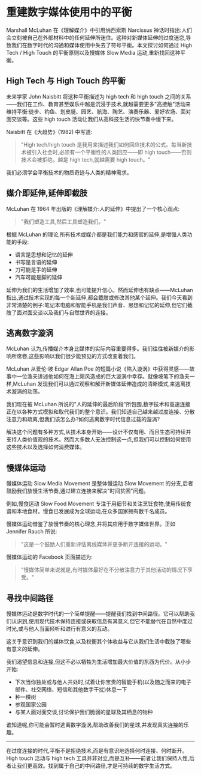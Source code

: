 # 重建数字媒体使用中的平衡

Marshall McLuhan 在《理解媒介》中引用纳西索斯 Narcissus 神话时指出:人们会立刻被自己在外部材料中的任何延伸所迷住。这种对新媒体延伸的过度迷恋,导致我们在数字时代的沟通和媒体使用中失去了符号平衡。本文探讨如何通过 High Tech / High Touch 的平衡原则以及慢媒体 Slow Media 运动,重新找回这种平衡。

## High Tech 与 High Touch 的平衡

未来学家 John Naisbitt 将这种平衡描述为 high tech 和 high touch 之间的关系——我们在工作、教育甚至娱乐中越是沉浸于技术,就越需要更多"高接触"活动来维持平衡:徒步、钓鱼、划皮艇、园艺、航海、陶艺、演奏乐器、爱好农场、面对面交谈等。这些 high touch 活动让我们从高科技生活的快节奏中慢下来。

Naisbitt 在《大趋势》(1982) 中写道:

> "High tech/high touch 是我用来描述我们如何回应技术的公式。每当新技术被引入社会时,必须有一个平衡性的人类回应——即 high touch——否则技术会被拒绝。越是 high tech,就越需要 high touch。"

我们必须学会平衡技术的物质奇迹与人类的精神需求。

## 媒介即延伸,延伸即截肢

McLuhan 在 1964 年出版的《理解媒介:人的延伸》中提出了一个核心观点:

> "我们塑造工具,然后工具塑造我们。"

根据 McLuhan 的理论,所有技术或媒介都是我们能力和感官的延伸,是增强人类功能的手段:

- 语言是思想和记忆的延伸
- 书写是言语的延伸
- 刀可能是手的延伸
- 汽车可能是脚的延伸

延伸为我们的生活增加了效率,也可能提升信心。然而延伸也有缺点——McLuhan 指出,通过技术实现的每一个新延伸,都会截肢或修改其他某个延伸。我们今天看到非常清楚的例子:笔记本电脑和智能手机是我们声音、思想和记忆的延伸,但它们截肢了面对面交谈以及我们与自然世界的连接。

## 逃离数字漩涡

McLuhan 认为,传播媒介本身比媒体的实际内容重要得多。我们往往被新媒介的影响所席卷,这些影响以我们很少能预见的方式改变着我们。

McLuhan 从爱伦·坡 Edgar Allan Poe 的短篇小说《陷入漩涡》中获得灵感——故事中一位渔夫讲述他如何在海上飓风造成的巨大漩涡中幸存。就像坡笔下的渔夫一样,McLuhan 发现我们可以通过观察和解开新媒体延伸造成的清晰模式,来逃离技术漩涡的动荡。

我们现在被 McLuhan 所说的"人的延伸的最后阶段"所包围,数字技术和高速连接正在以各种方式模拟和取代我们的整个意识。我们知道自己越来越过度连接、分散注意力和疏离,但我们该怎么办?如何逃离数字时代信息过载的漩涡?

解决这个问题有多种方式,从技术本身开始——设计不仅有用、而且生态可持续并支持人类价值观的技术。然而大多数人无法控制这一点,但我们可以控制如何使用这些技术以及选择如何消费媒体。

## 慢媒体运动

慢媒体运动 Slow Media Movement 是整体慢运动 Slow Movement 的分支,后者鼓励我们放慢生活节奏,通过建立连接来解决"时间贫困"问题。

例如,慢食运动 Slow Food Movement 专注于用细节和关注烹饪食物,使用传统食谱和本地食材。慢食已发展成为全球运动,在众多国家拥有数千名成员。

慢媒体运动借鉴了放慢节奏的核心理念,并将其应用于数字媒体世界。正如 Jennifer Rauch 所说:

> "这是一个鼓励人们重新评估离线媒体并更多断开连接的运动。"

慢媒体运动的 Facebook 页面描述为:

> "慢媒体简单来说就是,有时媒体最好在不分散注意力于其他活动的情况下享受。"

## 寻找中间路径

慢媒体运动是数字时代的一个简单提醒——提醒我们找到中间路径。它可以帮助我们认识到,使用现代技术保持连接或获取信息有其意义,但它不能替代在自然中度过时光,或与他人当面倾听和进行有意义的互动。

这关乎意识到我们的媒体饮食,以及权衡其个体收益与它从我们生活中截肢了哪些有意义的延伸。

我们渴望信息和连接,但这不必以牺牲为生活增加最大价值的东西为代价。从小步开始:

- 下次当你独处或与他人共处时,试着让你宝贵的智能手机(以及随之而来的电子邮件、社交网络、短信和其他数字干扰)休息一下
- 种一棵树
- 参观国家公园
- 与某人面对面交谈,讨论保护我们脆弱的星球及其栖息的物种

谁知道呢,你可能会暂时逃离数字漩涡,帮助改善我们的星球,并发现真实连接的乐趣。

---

在过度连接的时代,平衡不是拒绝技术,而是有意识地选择何时连接、何时断开。High touch 活动与 high tech 工具并非对立,而是互补——前者让我们保持人性,后者让我们更高效。找到属于自己的中间路径,才是可持续的数字生活方式。
